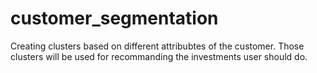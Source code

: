 # customer_segmentation
Creating clusters based on different attribubtes of the customer. Those clusters will be used for recommanding the investments user should do. 

